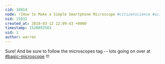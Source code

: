 ```yaml
---
cid: 18914
node: ![How to Make a Simple Smartphone Microscope #citizenscience #science #DIY #3dprinting](../notes/Zengirl2/02-28-2018/how-to-make-a-simple-smartphone-microscope-citizenscience-science-diy-3dprinting)
nid: 15832
created_at: 2018-03-12 22:09:43 +0000
timestamp: 1520892583
uid: 1
author: warren
---
```


Sure! And be sure to follow the microscopes tag -- lots going on over at [#basic-microscope](/tag/basic-microscope) !!!